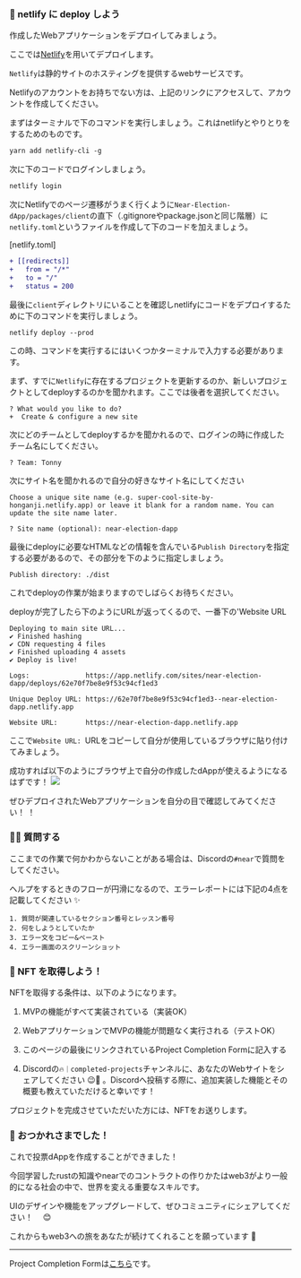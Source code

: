 ### 🦋 netlify に deploy しよう

作成したWebアプリケーションをデプロイしてみましょう。

ここでは[Netlify](https://www.netlify.com/)を用いてデプロイします。

`Netlify`は静的サイトのホスティングを提供するwebサービスです。

Netlifyのアカウントをお持ちでない方は、上記のリンクにアクセスして、アカウントを作成してください。

まずはターミナルで下のコマンドを実行しましょう。これはnetlifyとやりとりをするためのものです。

```diff
yarn add netlify-cli -g
```

次に下のコードでログインしましょう。

```diff
netlify login
```

次にNetlifyでのページ遷移がうまく行くように`Near-Election-dApp/packages/client`の直下（.gitignoreやpackage.jsonと同じ階層）に`netlify.toml`というファイルを作成して下のコードを加えましょう。

[netlify.toml]

```diff
+ [[redirects]]
+   from = "/*"
+   to = "/"
+   status = 200
```

最後に`client`ディレクトリにいることを確認しnetlifyにコードをデプロイするために下のコマンドを実行しましょう。

```
netlify deploy --prod
```

この時、コマンドを実行するにはいくつかターミナルで入力する必要があります。

まず、すでに`Netlify`に存在するプロジェクトを更新するのか、新しいプロジェクトとしてdeployするのかを聞かれます。ここでは後者を選択してください。

```
? What would you like to do?
+  Create & configure a new site
```

次にどのチームとしてdeployするかを聞かれるので、ログインの時に作成したチーム名にしてください。

```
? Team: Tonny
```

次にサイト名を聞かれるので自分の好きなサイト名にしてください

```
Choose a unique site name (e.g. super-cool-site-by-honganji.netlify.app) or leave it blank for a random name. You can update the site name later.

? Site name (optional): near-election-dapp
```

最後にdeployに必要なHTMLなどの情報を含んでいる`Publish Directory`を指定する必要があるので、その部分を下のように指定しましょう。

```
Publish directory: ./dist
```

これでdeployの作業が始まりますのでしばらくお待ちください。

deployが完了したら下のようにURLが返ってくるので、一番下の'Website URL

```
Deploying to main site URL...
✔ Finished hashing
✔ CDN requesting 4 files
✔ Finished uploading 4 assets
✔ Deploy is live!

Logs:              https://app.netlify.com/sites/near-election-dapp/deploys/62e70f7be8e9f53c94cf1ed3

Unique Deploy URL: https://62e70f7be8e9f53c94cf1ed3--near-election-dapp.netlify.app

Website URL:       https://near-election-dapp.netlify.app
```

ここで`Website URL: `URLをコピーして自分が使用しているブラウザに貼り付けてみましょう。

成功すれば以下のようにブラウザ上で自分の作成したdAppが使えるようになるはずです！
![](/images/NEAR-Election-dApp/section-4/4_2_1.png)

ぜひデプロイされたWebアプリケーションを自分の目で確認してみてください！ ！

### 🙋‍♂️ 質問する

ここまでの作業で何かわからないことがある場合は、Discordの`#near`で質問をしてください。

ヘルプをするときのフローが円滑になるので、エラーレポートには下記の4点を記載してください ✨

```
1. 質問が関連しているセクション番号とレッスン番号
2. 何をしようとしていたか
3. エラー文をコピー&ペースト
4. エラー画面のスクリーンショット
```

### 🎫 NFT を取得しよう！

NFTを取得する条件は、以下のようになります。

1. MVPの機能がすべて実装されている（実装OK）

2. WebアプリケーションでMVPの機能が問題なく実行される（テストOK）

3. このページの最後にリンクされているProject Completion Formに記入する

4. Discordの`🔥｜completed-projects`チャンネルに、あなたのWebサイトをシェアしてください 😉🎉 。Discordへ投稿する際に、追加実装した機能とその概要も教えていただけると幸いです！

プロジェクトを完成させていただいた方には、NFTをお送りします。

### 🎉 おつかれさまでした！

これで投票dAppを作成することができました！

今回学習したrustの知識やnearでのコントラクトの作りかたはweb3がより一般的になる社会の中で、世界を変える重要なスキルです。

UIのデザインや機能をアップグレードして、ぜひコミュニティにシェアしてください！　 😊

これからもweb3への旅をあなたが続けてくれることを願っています 🚀

---

Project Completion Formは[こちら](https://airtable.com/shrf1cCtTx0iQuszX)です。
